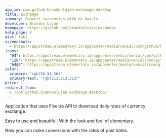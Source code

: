 ```yaml
---
app_id: com.github.brandonlujan.exchange.desktop
title: Exchange
summary: Convert currencies with no hassle
developer: Brandon Luján
homepage: https://github.com/brandonlujan/exchange
help_page: #
dist: loki
screenshots:
  - https://appstream.elementary.io/appcenter/media/xenial/com/github/brandonlujan.exchange.desktop/F8BBFA2387F00F22A8B967BDF0C9D32B/screenshots/image-1_orig.png
icons:
  "64": https://appstream.elementary.io/appcenter/media/xenial/com/github/brandonlujan.exchange.desktop/F8BBFA2387F00F22A8B967BDF0C9D32B/icons/64x64/com.github.brandonlujan.exchange_com.github.brandonlujan.exchange.png
  "128": https://appstream.elementary.io/appcenter/media/xenial/com/github/brandonlujan.exchange.desktop/F8BBFA2387F00F22A8B967BDF0C9D32B/icons/128x128/com.github.brandonlujan.exchange_com.github.brandonlujan.exchange.png
  "64@2": https://appstream.elementary.io/appcenter/media/xenial/com/github/brandonlujan.exchange.desktop/F8BBFA2387F00F22A8B967BDF0C9D32B/icons/64x64@2/com.github.brandonlujan.exchange_com.github.brandonlujan.exchange.png
color:
  primary: "rgb(56,56,56)"
  primary-text: "rgb(213,213,213)"
price: 1
redirect_from:
  - /com.github.brandonlujan.exchange.desktop/
---
```


<p>Application that uses Fixer.io API to download daily rates of currency exchange.</p>
<p>Easy to use and beautiful. With the look and feel of elementary.</p>
<p>Now you can make conversions with the rates of past dates.</p>